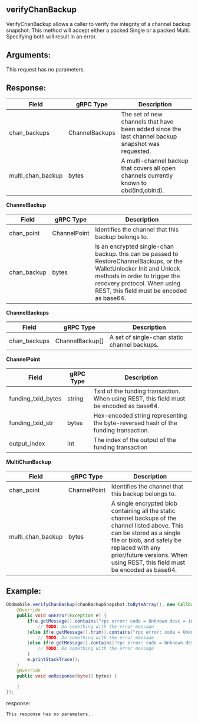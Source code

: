 ## verifyChanBackup

VerifyChanBackup allows a caller to verify the integrity of a channel backup snapshot. This method will accept either a packed Single or a packed Multi. Specifying both will result in an error.

## Arguments:
This request has no parameters.


## Response:
| Field		         |	gRPC Type		    |	 Description  |
| -------- 	         |	---------           |    ---------    |  
| chan_backups       |	ChannelBackups	    |    The set of new channels that have been added since the last channel backup snapshot was requested.|  
| multi_chan_backup  |	bytes	            |    A multi-channel backup that covers all open channels currently known to obd(lnd,oblnd).|

**ChannelBackup**

| Field		         |	gRPC Type		|	 Description  |
| -------- 	         |	---------       |    ---------    |  
| chan_point         |	ChannelPoint	|    Identifies the channel that this backup belongs to.|  
| chan_backup        |	bytes	        |    Is an encrypted single-chan backup. this can be passed to RestoreChannelBackups, or the WalletUnlocker Init and Unlock methods in order to trigger the recovery protocol. When using REST, this field must be encoded as base64.|

**ChannelBackups**

| Field	        |	gRPC Type		    |	 Description  |
| -------- 	    |	---------           |    ---------    |  
| chan_backups  |	ChannelBackup[]	    |    A set of single-chan static channel backups.|

**ChannelPoint**

| Field		            |	gRPC Type		|	 Description  |
| -------- 	            |	---------       |    ---------    |  
| funding_txid_bytes    |	string          |    Txid of the funding transaction. When using REST, this field must be encoded as base64.|
| funding_txid_str      |	bytes           |    Hex-encoded string representing the byte-reversed hash of the funding transaction.|
| output_index          |	int             |    The index of the output of the funding transaction|

**MultiChanBackup**

| Field		        |	gRPC Type		|	 Description  |
| -------- 	        |	---------       |    ---------    |  
| chan_point        |	ChannelPoint    |    Identifies the channel that this backup belongs to.|
| multi_chan_backup |	bytes           |    A single encrypted blob containing all the static channel backups of the channel listed above. This can be stored as a single file or blob, and safely be replaced with any prior/future versions. When using REST, this field must be encoded as base64.|

## Example:

<!--
java code example
-->

```java
Obdmobile.verifyChanBackup(chanBackupSnapshot.toByteArray(), new Callback() {
    @Override
    public void onError(Exception e) {
        if(e.getMessage().contains("rpc error: code = Unknown desc = invalid single channel backup: chacha20poly1305: message authentication failed")){
            // TODO: Do something with the error message
        }else if(e.getMessage().trim().contains("rpc error: code = Unknown desc = only one Single is accepted at a time")){
            // TODO: Do something with the error message
        }else if(e.getMessage().contains("rpc error: code = Unknown desc = invalid multi channel backup: chacha20poly1305: message authentication failed")){}else{
            // TODO: Do something with the error message
        }
        e.printStackTrace();
    }
    @Override
    public void onResponse(byte[] bytes) {

    }
});
```

<!--
The response for the example
-->
response:
```
This response has no parameters.
```


